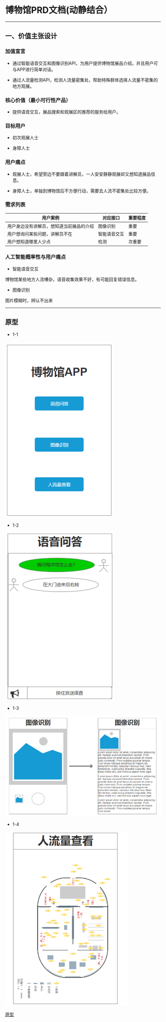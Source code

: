 # 博物馆PRD文档(动静结合）
************
## 一、价值主张设计

### 加值宣言

- 通过智能语音交互和图像识别API，为用户提供博物馆展品介绍，并且用户可与APP进行简单对话。

- 通过人流量检测API，检测人流量密集处，帮助特殊群体选择人流量不密集的地方观展。

### 核心价值（最小可行性产品）

- 提供语音交互，展品搜索和观展区的推荐的服务给用户。

### 目标用户

- 初次观展人士

- 身障人士

### 用户痛点

- 观展人士，希望旁边不要跟着讲解员，一人安安静静观展却又想知道展品信息。

- 身障人士，单独到博物馆后不方便行动，需要去人流不密集处比较方便。

### 需求列表

|用户案例|对应接口|重要程度|
|-|------|-|
|用户身边没有讲解员，想知道当前展品的介绍|图像识别|重要
|用户想询问某些问题，讲解员不在|智能语音交互|重要
|用户想知道哪里人少点|检测|次重要

### 人工智能概率性与用户痛点

- 智能语音交互

博物馆某些地方人流嘈杂，语音收集效果不好，有可能回复错误信息。

- 图像识别

图片模糊时，辨认不出来

-------

## 原型

- 1-1

![image](https://github.com/kegen/museum_prd/blob/master/bwg1.png)

- 1-2

![image](https://github.com/kegen/museum_prd/blob/master/bwg2.png)

- 1-3

![image](https://github.com/kegen/museum_prd/blob/master/bwg3.png)

- 1-4

![image](https://github.com/kegen/museum_prd/blob/master/bwg4.png)


[原型](https://github.com/kegen/museum_prd/blob/master/api%E5%8E%9F%E5%9E%8B.rp)
